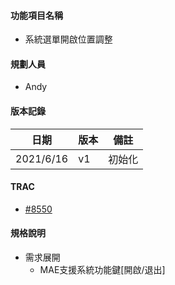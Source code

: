 #### <div id="notification">功能項目名稱</div>
  * 系統選單開啟位置調整

#### <div id="user">規劃人員</div>
  * Andy

#### <div id="version">版本記錄</div>
  |日期|版本|備註|
  |---|---|---|
  |2021/6/16|v1|初始化|

#### <div id="trac">TRAC</div>
  * [#8550](http://trac.uneec.com/trac/neco/ticket/8550)

#### <div id="specification">規格說明</div>
  * 需求展開
    * MAE支援系統功能鍵[開啟/退出]


